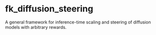 # fk_diffusion_steering
A general framework for inference-time scaling and steering of diffusion models with arbitrary rewards.
